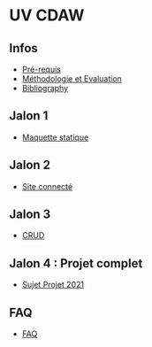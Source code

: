# UV CDAW

## Infos

* [Pré-requis](Infos/preRequis.md)
* [Méthodologie et Evaluation](Projet/eval.md)
* [Bibliography](Infos/bib.md)


<!-- ## Rappels
[HTTP]
[HTML]
[CSS]
[PHP]
[JS] -->

## Jalon 1
* [Maquette statique](jalon1/jalon1.md)

## Jalon 2
* [Site connecté](jalon2/jalon2.md)

## Jalon 3
* [CRUD](jalon3/jalon3.md)

## Jalon 4 : Projet complet
* [Sujet Projet 2021](Projet/sujetMahjong.md)


<!--
# UX

* [Introduction](UX/README.md)
* [Planification](UX/planification.md)
* [Exploration](UX/exploration.md)
* [Idéation](UX/ideation.md)
* [Génération](UX/generation.md)
* [Évaluation](UX/evaluation.md)
* [Charte graphique](UX/graphique.md)
* [Ergonomie](UX/ergonomie.md)
* [Bibliographie](UX/bibliographie.md)
* [Séance 2](UX/consignes_s2.md)
* [Séance 3](UX/consignes_s3.md)
* [Séance 4](UX/consignes_s4.md)

## Back-end
- [PHP OO](BackEnd/tuto-PHP.md)
- [PDO](BackEnd/tuto-PDO.md)
- [TP PHP PDO](BackEnd/TP-PHP_PDO.md)
- [TP CRUD REST](BackEnd/TP-CRUD_REST.md)
- [TP MVC](BackEnd/TP-REST_MVC.md)
- [TP Authentication](BackEnd/TP-REST_MVC_Auth.md)

## Front-end
* [JS/Introduction](FrontEnd/JS/intro.md)
* [JS/Reminders](FrontEnd/JS/rappel.md)
* [JS/Advanced Reminders](FrontEnd/JS/advanced.md)
* [JS/Events](FrontEnd/JS/event.md)
* [JS/Asynchronicity](FrontEnd/JS/asynchronous.md)
* [JS/Client Side API](FrontEnd/JS/api.md)
* [JS/Object-Oriented Programminbg](FrontEnd/JS/poo.md)
* [JS/Inheritance and Prototype Chain](FrontEnd/JS/protoh.md)
* [JS/Errors Handling](FrontEnd/JS/promisemeerror.md)
* [SPA/Introduction](FrontEnd/SPA/intro.md)
* [SPA/Vue component](FrontEnd/SPA/component.md)
* [SPA/Rendering](FrontEnd/SPA/rendering.md)
* [SPA/Component Properties](FrontEnd/SPA/property.md)
* [SPA/Events and Custom Events Handling](FrontEnd/SPA/event.md)
* [SPA/Routing for SPA](FrontEnd/SPA/router.md)
* [SPA/Towards OOP in Vue.js](FrontEnd/SPA/oop.md)
* [WS/Intro]
* [TP/JS](FrontEnd/TP/tp1.md)
* [TP/JS_SPA](FrontEnd/TP/tp2.md)
* [Projet/Setup](FrontEnd/TP/setup.md) -->


## FAQ
* [FAQ](infos/faq.md)
